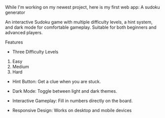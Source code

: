 While I'm working on my newest project, here is my first web app: A sudoku generator

An interactive Sudoku game with multiple difficulty levels, a hint system, and dark mode for comfortable gameplay. Suitable for both beginners and advanced players.

Features

- Three Difficulty Levels
1. Easy
2. Medium
3. Hard
- Hint Button: Get a clue when you are stuck.

- Dark Mode: Toggle between light and dark themes.

- Interactive Gameplay: Fill in numbers directly on the board.

- Responsive Design: Works on desktop and mobile devices

  
